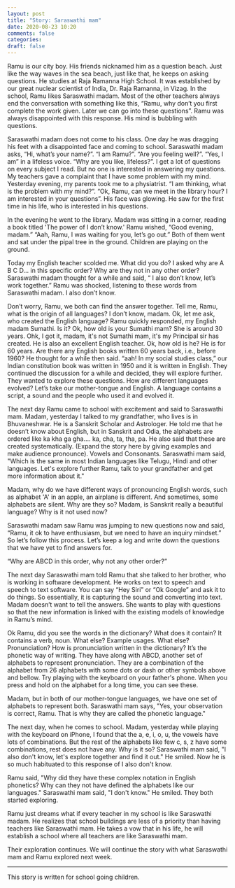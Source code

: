 ```yaml
---
layout: post
title: "Story: Saraswathi mam"
date: 2020-08-23 10:20
comments: false
categories:
draft: false
---
```


Ramu is our city boy. His friends nicknamed him as a question beach. Just like the way waves in the sea beach, just like that, he keeps on asking questions. He studies at Raja Ramanna High School. It was established by our great nuclear scientist of India, Dr. Raja Ramanna, in Vizag. In the school, Ramu likes Saraswathi madam. Most of the other teachers always end the conversation with something like this, “Ramu, why don’t you first complete the work given. Later we can go into these questions”. Ramu was always disappointed with this response. His mind is bubbling with questions.

Saraswathi madam does not come to his class. One day he was dragging his feet with a disappointed face and coming to school. Saraswathi madam asks, “Hi, what’s your name?”. “I am Ramu?”. “Are you feeling well?”. “Yes, I am” in a lifeless voice. “Why are you like, lifeless?”. I get a lot of questions on every subject I read. But no one is interested in answering my questions. My teachers gave a complaint that I have some problem with my mind. Yesterday evening, my parents took me to a physiatrist. “I am thinking, what is the problem with my mind?”. “Ok, Ramu, can we meet in the library hour? I am interested in your questions”. His face was glowing. He saw for the first time in his life, who is interested in his questions.

In the evening he went to the library. Madam was sitting in a corner, reading a book titled 'The power of I don’t know.' Ramu wished, “Good evening, madam.” “Aah, Ramu, I was waiting for you, let’s go out.” Both of them went and sat under the pipal tree in the ground. Children are playing on the ground.

Today my English teacher scolded me. What did you do? I asked why are A B C D… in this specific order? Why are they not in any other order?
Saraswathi madam thought for a while and said, “ I also don’t know, let’s work together.” Ramu was shocked, listening to these words from Saraswathi madam. I also don’t know.

Don’t worry, Ramu, we both can find the answer together. Tell me, Ramu, what is the origin of all languages? I don’t know, madam. Ok, let me ask, who created the English language? Ramu quickly responded, my English madam Sumathi. Is it? Ok, how old is your Sumathi mam? She is around 30 years. Ohk, I got it, madam, it's not Sumathi mam, it's my Principal sir has created. He is also an excellent English teacher. Ok, how old is he? He is for 60 years. Are there any English books written 60 years back, i.e., before 1960? He thought for a while then said. “aah! In my social studies class,” our Indian constitution book was written in 1950 and it is written in English. They continued the discussion for a while and decided, they will explore further. They wanted to explore these questions. How are different languages evolved? Let’s take our mother-tongue and English. A language contains a script, a sound and the people who used it and evolved it.

The next day Ramu came to school with excitement and said to Saraswathi mam. Madam, yesterday I talked to my grandfather, who lives is in Bhuvaneshwar. He is a Sanskrit Scholar and Astrologer. He told me that he doesn’t know about English, but in Sanskrit and Odia, the alphabets are ordered like ka kha ga gha.... ka, cha, ta, tha, pa. He also said that these are created systematically. (Expand the story here by giving examples and make audience pronounce). Vowels and Consonants. Saraswathi mam said, "Which is the same in most Indian languages like Telugu, Hindi and other languages. Let's explore further Ramu, talk to your grandfather and get more information about it."

Madam, why do we have different ways of pronouncing English words, such as alphabet 'A' in an apple, an airplane is different. And sometimes, some alphabets are silent. Why are they so? Madam, is Sanskrit really a beautiful language? Why is it not used now?

Saraswathi madam saw Ramu was jumping to new questions now and said, “Ramu, it ok to have enthusiasm, but we need to have an inquiry mindset.” So let’s follow this process. Let’s keep a log and write down the questions that we have yet to find answers for.

“Why are ABCD in this order, why not any other order?”

The next day Saraswathi mam told Ramu that she talked to her brother, who is working in software development. He works on text to speech and speech to text software. You can say “Hey Siri” or “Ok Google” and ask it to do things. So essentially, it is capturing the sound and converting into text. Madam doesn’t want to tell the answers. She wants to play with questions so that the new information is linked with the existing models of knowledge in Ramu’s mind.

Ok Ramu, did you see the words in the dictionary? What does it contain? It contains a verb, noun. What else? Example usages. What else? Pronunciation? How is pronunciation written in the dictionary? It’s the phonetic way of writing. They have along with ABCD, another set of alphabets to represent pronunciation. They are a combination of the alphabet from 26 alphabets with some dots or dash or other symbols above and bellow. Try playing with the keyboard on your father's phone. When you press and hold on the alphabet for a long time, you can see these.

Madam, but in both of our mother-tongue languages, we have one set of alphabets to represent both. Saraswathi mam says, "Yes, your observation is correct, Ramu. That is why they are called the phonetic language."

The next day, when he comes to school. Madam, yesterday while playing with the keyboard on iPhone, I found that the a, e, i, o, u, the vowels have lots of combinations. But the rest of the alphabets like few c, s, z have some combinations, rest does not have any. Why is it so? Saraswathi mam said, "I also don't know, let's explore together and find it out." He smiled. Now he is so much habituated to this response of I also don't know.

Ramu said, "Why did they have these complex notation in English phonetics? Why can they not have defined the alphabets like our languages." Saraswathi mam said, "I don't know." He smiled. They both started exploring.

Ramu just dreams what if every teacher in my school is like Saraswathi madam. He realizes that school buildings are less of a priority than having teachers like Saraswathi mam. He takes a vow that in his life, he will establish a school where all teachers are like Saraswathi mam.

Their exploration continues. We will continue the story with what Saraswathi mam and Ramu explored next week.

---

This story is written for school going children.
